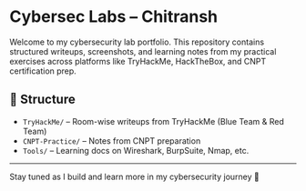 # Cybersec Labs – Chitransh

Welcome to my cybersecurity lab portfolio. This repository contains structured writeups, screenshots, and learning notes from my practical exercises across platforms like TryHackMe, HackTheBox, and CNPT certification prep.

## 📂 Structure

- `TryHackMe/` – Room-wise writeups from TryHackMe (Blue Team & Red Team)
- `CNPT-Practice/` – Notes from CNPT preparation
- `Tools/` – Learning docs on Wireshark, BurpSuite, Nmap, etc.

---

Stay tuned as I build and learn more in my cybersecurity journey 🚀
